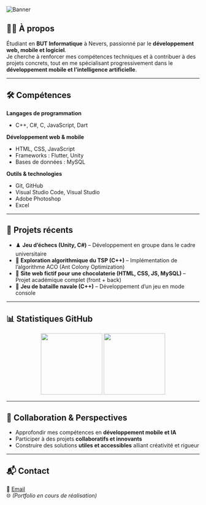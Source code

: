 ![Banner](https://capsule-render.vercel.app/api?type=rect&color=0:0f2027,100:2c5364&height=100&section=header&text=André%20Tinco%20Pumacahua&fontSize=28&fontColor=ffffff&fontAlign=50&animation=fadeIn)  

## 🧑‍🎓 À propos  
Étudiant en **BUT Informatique** à Nevers, passionné par le **développement web, mobile et logiciel**.  
Je cherche à renforcer mes compétences techniques et à contribuer à des projets concrets, tout en me spécialisant progressivement dans le **développement mobile et l’intelligence artificielle**.  

---

## 🛠️ Compétences  

**Langages de programmation**  
- C++, C#, C, JavaScript, Dart  

**Développement web & mobile**  
- HTML, CSS, JavaScript  
- Frameworks : Flutter, Unity  
- Bases de données : MySQL  

**Outils & technologies**  
- Git, GitHub  
- Visual Studio Code, Visual Studio  
- Adobe Photoshop
- Excel 

---

## 📂 Projets récents  

- ♟️ **Jeu d’échecs (Unity, C#)** – Développement en groupe dans le cadre universitaire  
- 🔎 **Exploration algorithmique du TSP (C++)** – Implémentation de l’algorithme ACO (Ant Colony Optimization)  
- 🍫 **Site web fictif pour une chocolaterie (HTML, CSS, JS, MySQL)** – Projet académique complet (front + back)  
- 🚢 **Jeu de bataille navale (C++)** – Développement d’un jeu en mode console  

---

## 📊 Statistiques GitHub  

<p align="center">
  <img src="https://github-readme-stats.vercel.app/api?username=A-thepuma&show_icons=true&theme=tokyonight&hide_border=true" height="160"/>
  <img src="https://github-readme-stats.vercel.app/api/top-langs/?username=A-thepuma&layout=compact&theme=tokyonight&hide_border=true" height="160"/>
</p>  

---

## 🤝 Collaboration & Perspectives  

- Approfondir mes compétences en **développement mobile et IA**  
- Participer à des projets **collaboratifs et innovants**  
- Construire des solutions **utiles et accessibles** alliant créativité et rigueur  

---

## 📬 Contact  

📩 [Email](mailto:andretincopumacahua@gmail.com)  
🌐 *(Portfolio en cours de réalisation)*  
